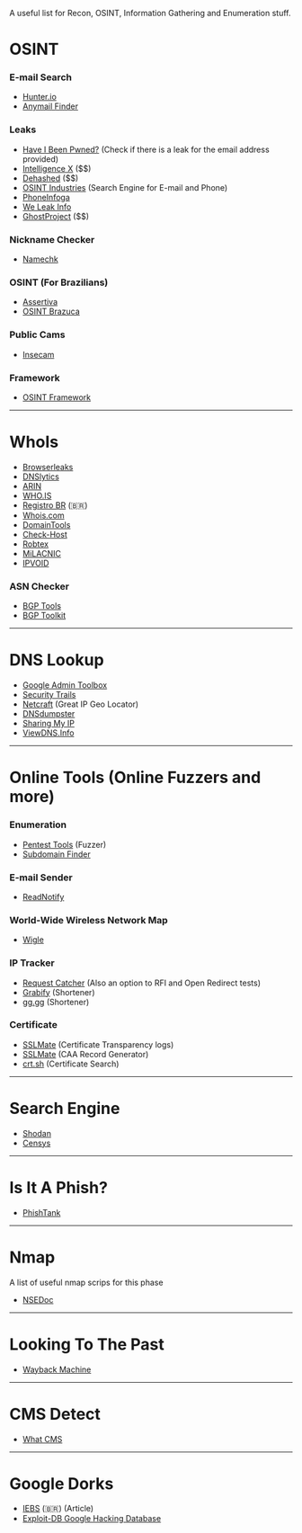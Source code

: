 A useful list for Recon, OSINT, Information Gathering and Enumeration stuff.

# OSINT
### E-mail Search
- [Hunter.io](https://hunter.io/)
- [Anymail Finder](https://anymailfinder.com/)

### Leaks
- [Have I Been Pwned?](https://haveibeenpwned.com/) (Check if there is a leak for the email address provided)
- [Intelligence X](https://intelx.io/tools?tab=email) ($$)
- [Dehashed](https://www.dehashed.com/) ($$)
- [OSINT Industries](https://osint.industries/) (Search Engine for E-mail and Phone)
- [PhoneInfoga](https://demo.phoneinfoga.crvx.fr/#/)
- [We Leak Info](https://weleakinfo.io/)
- [GhostProject](https://ghostproject.fr/console) ($$)

### Nickname Checker
- [Namechk](https://namechk.com/)

### OSINT (For Brazilians)
- [Assertiva](https://assertivasolucoes.com.br/)
- [OSINT Brazuca](https://github.com/osintbrazuca/osint-brazuca)

### Public Cams
- [Insecam](http://www.insecam.org/)

### Framework
- [OSINT Framework](https://osintframework.com/)

---

# WhoIs
- [Browserleaks](https://browserleaks.com/)
- [DNSlytics](https://dnslytics.com/)
- [ARIN](https://www.arin.net/resources/registry/whois/rdap/)
- [WHO.IS](https://who.is/)
- [Registro BR](https://registro.br/tecnologia/ferramentas/) (🇧🇷)
- [Whois.com](https://www.whois.com/whois/arinet.com)
- [DomainTools](https://whois.domaintools.com/)
- [Check-Host](https://check-host.net/)
- [Robtex](https://www.robtex.com/)
- [MiLACNIC](https://query.milacnic.lacnic.net/home)
- [IPVOID](https://www.ipvoid.com/whois/)

### ASN Checker
- [BGP Tools](https://bgp.tools/)
- [BGP Toolkit](https://bgp.he.net/)

---

# DNS Lookup
- [Google Admin Toolbox](https://toolbox.googleapps.com/apps/dig/)
- [Security Trails](https://securitytrails.com/)
- [Netcraft](https://searchdns.netcraft.com/) (Great IP Geo Locator)
- [DNSdumpster](https://dnsdumpster.com/)
- [Sharing My IP](http://sharingmyip.com/?site=quivra.com)
- [ViewDNS.Info](https://viewdns.info/)

---

# Online Tools (Online Fuzzers and more)
### Enumeration
- [Pentest Tools](https://pentest-tools.com/website-vulnerability-scanning/discover-hidden-directories-and-files) (Fuzzer)
- [Subdomain Finder](https://subdomainfinder.c99.nl/)

### E-mail Sender
- [ReadNotify](https://www.readnotify.com/)

### World-Wide Wireless Network Map
- [Wigle](https://wigle.net/)

### IP Tracker
- [Request Catcher](https://requestcatcher.com/) (Also an option to RFI and Open Redirect tests)
- [Grabify](https://grabify.link/) (Shortener)
- [gg.gg](http://gg.gg/) (Shortener)

### Certificate
- [SSLMate](https://sslmate.com/ct_search_api/) (Certificate Transparency logs)
- [SSLMate](https://sslmate.com/caa/) (CAA Record Generator)
- [crt.sh](https://crt.sh/) (Certificate Search)

---

# Search Engine
- [Shodan](https://www.shodan.io/)
- [Censys](https://censys.com/)

---

# Is It A Phish?
- [PhishTank](https://www.phishtank.com/)

---

# Nmap
A list of useful nmap scrips for this phase
- [NSEDoc](https://nmap.org/nsedoc/categories/default.html)

---

# Looking To The Past
- [Wayback Machine](https://web.archive.org/)

---

# CMS Detect
- [What CMS](https://whatcms.org/)

---

# Google Dorks
- [IEBS](https://www.iebschool.com/pt-br/blog/marketing/seo-sem/comandos-pesquisa-principais-truques-pesquisar-no-google/) (🇧🇷) (Article)
- [Exploit-DB Google Hacking Database](https://www.exploit-db.com/google-hacking-database)
